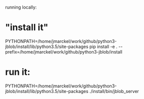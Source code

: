 
running locally:

# "install it"
PYTHONPATH=/home/jmarckel/work/github/python3-jblob/install/lib/python3.5/site-packages pip install -e . --prefix=/home/jmarckel/work/github/python3-jblob/install

# run it:
PYTHONPATH=/home/jmarckel/work/github/python3-jblob/install/lib/python3.5/site-packages ./install/bin/jblob_server

